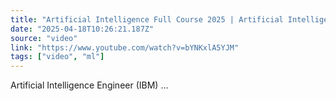 ```yaml
---
title: "Artificial Intelligence Full Course 2025 | Artificial Intelligence Tutorial | AI Course |Simplilearn"
date: "2025-04-18T10:26:21.187Z"
source: "video"
link: "https://www.youtube.com/watch?v=bYNKxlA5YJM"
tags: ["video", "ml"]
---
```


Artificial Intelligence Engineer (IBM) ...
